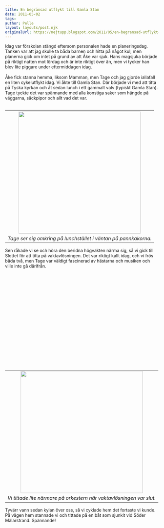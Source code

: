 ```yaml
---
title: En begränsad utflykt till Gamla Stan
date: 2011-05-02
tags: 	
author: Pelle
layout: layouts/post.njk
originalUrl: https://nejtupp.blogspot.com/2011/05/en-begransad-utflykt-till-gamla-stan.html
---
```


<div class="separator" style="clear: both; text-align: center;"></div><div class="separator" style="clear: both; text-align: center;"></div><div class="separator" style="clear: both; text-align: center;"></div><div class="separator" style="clear: both; text-align: center;"></div><div class="separator" style="clear: both; text-align: center;"></div><div class="separator" style="clear: both; text-align: center;"></div><div class="separator" style="clear: both; text-align: center;"></div><div class="separator" style="clear: both; text-align: center;"></div><div class="separator" style="clear: both; text-align: center;"></div><div class="separator" style="clear: both; text-align: center;"></div><div class="separator" style="clear: both; text-align: center;"></div><div class="separator" style="clear: both; text-align: center;"></div><div style="text-align: left;">Idag var förskolan stängd eftersom personalen hade en planeringsdag. Tanken var att jag skulle ta båda barnen och hitta på något kul, men planerna gick om intet på grund av att Åke var sjuk. Hans magsjuka började på riktigt natten mot lördag och är inte riktigt över än, men vi tycker han blev lite piggare under eftermiddagen idag.</div><div style="text-align: left;"> </div><div style="text-align: left;">Åke fick stanna hemma, liksom Mamman, men Tage och jag gjorde iallafall en liten cykelutflykt idag. Vi åkte till Gamla Stan. Där började vi med att titta på Tyska kyrkan och åt sedan lunch i ett gammalt valv (typiskt Gamla Stan). Tage tyckte det var spännande med alla konstiga saker som hängde på väggarna, säckpipor och allt vad det var.</div><div style="text-align: left;"> </div><table align="center" cellpadding="0" cellspacing="0" class="tr-caption-container" style="margin-left: auto; margin-right: auto; text-align: center;"><tbody><tr><td style="text-align: center;"> <img src="../../../img/2011/05/Utflykt+till+Gamla+Stan-IMG_1176.jpg" width="400"></td></tr><tr><td class="tr-caption" style="text-align: center;"><i>Tage ser sig omkring på lunchstället i väntan på pannkakorna.</i></td></tr></tbody></table><div style="text-align: left;"> </div><div style="text-align: left;">Sen råkade vi se och höra den beridna högvakten närma sig, så vi gick till Slottet för att titta på vaktavlösningen. Det var riktigt kallt idag, och vi frös båda två, men Tage var väldigt fascinerad av hästarna och musiken och ville inte gå därifrån.</div><div style="text-align: left;"> </div><div style="text-align: center;"><object height="266" id="BLOG_video-ddc6d4dd3d2956e7" class="BLOG_video_class" contentid="ddc6d4dd3d2956e7" width="320"></object> </div><div style="text-align: left;"><br></div><div style="text-align: left;"><br></div><div style="text-align: left;"><table align="center" cellpadding="0" cellspacing="0" class="tr-caption-container" style="margin-left: auto; margin-right: auto; text-align: center;"><tbody><tr><td style="text-align: center;"> <img src="../../../img/2011/05/Utflykt+till+Gamla+Stan-IMG_1191.jpg" width="400"></td></tr><tr><td class="tr-caption" style="text-align: center;"><i>Vi tittade lite närmare på orkestern när vaktavlösningen var slut.</i></td></tr></tbody></table></div><div style="text-align: left;">Tyvärr vann sedan kylan över oss, så vi cyklade hem det fortaste vi kunde. På vägen hem stannade vi och tittade på en båt som sjunkit vid Söder Mälarstrand. Spännande!</div><div style="text-align: center;"><br></div>
